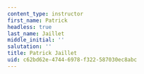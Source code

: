 ```yaml
---
content_type: instructor
first_name: Patrick
headless: true
last_name: Jaillet
middle_initial: ''
salutation: ''
title: Patrick Jaillet
uid: c62bd62e-4744-6978-f322-587030ec8abc
---
```

